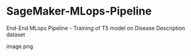 # SageMaker-MLops-Pipeline
 End-End MLops Pipeline - Training of T5 model on Disease Description dataset


 image.png


